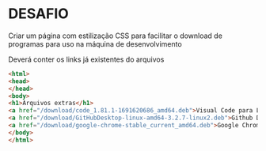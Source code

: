 # DESAFIO

Criar um página com estilização CSS para facilitar o download de programas para uso na máquina de desenvolvimento

Deverá conter os links já existentes do arquivos

```html
<html>
<head>
</head>
<body>
<h1>Arquivos extras</h1>
<a href="/download/code_1.81.1-1691620686_amd64.deb">Visual Code para Linux</a><br>
<a href="/download/GitHubDesktop-linux-amd64-3.2.7-linux2.deb">Github Desktop par aLinux</a><br>
<a href="/download/google-chrome-stable_current_amd64.deb">Google Chrome para Linux</a><br>
</body>
</html>
```
